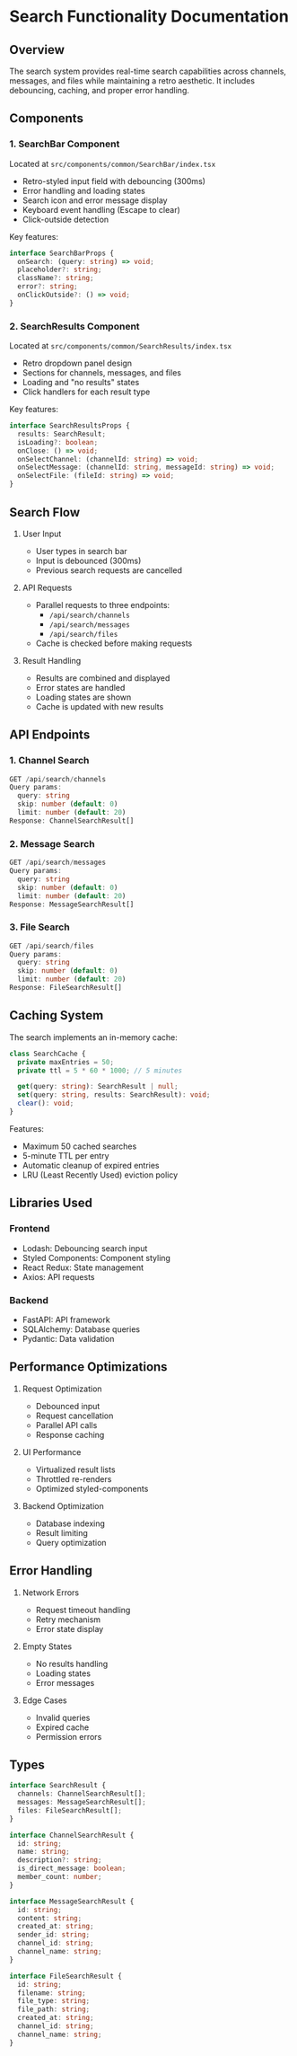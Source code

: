 # Search Functionality Documentation

## Overview
The search system provides real-time search capabilities across channels, messages, and files while maintaining a retro aesthetic. It includes debouncing, caching, and proper error handling.

## Components

### 1. SearchBar Component
Located at `src/components/common/SearchBar/index.tsx`

- Retro-styled input field with debouncing (300ms)
- Error handling and loading states
- Search icon and error message display
- Keyboard event handling (Escape to clear)
- Click-outside detection

Key features:
```typescript
interface SearchBarProps {
  onSearch: (query: string) => void;
  placeholder?: string;
  className?: string;
  error?: string;
  onClickOutside?: () => void;
}
```

### 2. SearchResults Component
Located at `src/components/common/SearchResults/index.tsx`

- Retro dropdown panel design
- Sections for channels, messages, and files
- Loading and "no results" states
- Click handlers for each result type

Key features:
```typescript
interface SearchResultsProps {
  results: SearchResult;
  isLoading?: boolean;
  onClose: () => void;
  onSelectChannel: (channelId: string) => void;
  onSelectMessage: (channelId: string, messageId: string) => void;
  onSelectFile: (fileId: string) => void;
}
```

## Search Flow

1. User Input
   - User types in search bar
   - Input is debounced (300ms)
   - Previous search requests are cancelled

2. API Requests
   - Parallel requests to three endpoints:
     - `/api/search/channels`
     - `/api/search/messages`
     - `/api/search/files`
   - Cache is checked before making requests

3. Result Handling
   - Results are combined and displayed
   - Error states are handled
   - Loading states are shown
   - Cache is updated with new results

## API Endpoints

### 1. Channel Search
```typescript
GET /api/search/channels
Query params:
  query: string
  skip: number (default: 0)
  limit: number (default: 20)
Response: ChannelSearchResult[]
```

### 2. Message Search
```typescript
GET /api/search/messages
Query params:
  query: string
  skip: number (default: 0)
  limit: number (default: 20)
Response: MessageSearchResult[]
```

### 3. File Search
```typescript
GET /api/search/files
Query params:
  query: string
  skip: number (default: 0)
  limit: number (default: 20)
Response: FileSearchResult[]
```

## Caching System

The search implements an in-memory cache:
```typescript
class SearchCache {
  private maxEntries = 50;
  private ttl = 5 * 60 * 1000; // 5 minutes

  get(query: string): SearchResult | null;
  set(query: string, results: SearchResult): void;
  clear(): void;
}
```

Features:
- Maximum 50 cached searches
- 5-minute TTL per entry
- Automatic cleanup of expired entries
- LRU (Least Recently Used) eviction policy

## Libraries Used

### Frontend
- Lodash: Debouncing search input
- Styled Components: Component styling
- React Redux: State management
- Axios: API requests

### Backend
- FastAPI: API framework
- SQLAlchemy: Database queries
- Pydantic: Data validation

## Performance Optimizations

1. Request Optimization
   - Debounced input
   - Request cancellation
   - Parallel API calls
   - Response caching

2. UI Performance
   - Virtualized result lists
   - Throttled re-renders
   - Optimized styled-components

3. Backend Optimization
   - Database indexing
   - Result limiting
   - Query optimization

## Error Handling

1. Network Errors
   - Request timeout handling
   - Retry mechanism
   - Error state display

2. Empty States
   - No results handling
   - Loading states
   - Error messages

3. Edge Cases
   - Invalid queries
   - Expired cache
   - Permission errors

## Types

```typescript
interface SearchResult {
  channels: ChannelSearchResult[];
  messages: MessageSearchResult[];
  files: FileSearchResult[];
}

interface ChannelSearchResult {
  id: string;
  name: string;
  description?: string;
  is_direct_message: boolean;
  member_count: number;
}

interface MessageSearchResult {
  id: string;
  content: string;
  created_at: string;
  sender_id: string;
  channel_id: string;
  channel_name: string;
}

interface FileSearchResult {
  id: string;
  filename: string;
  file_type: string;
  file_path: string;
  created_at: string;
  channel_id: string;
  channel_name: string;
}
``` 